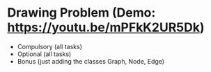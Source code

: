 # Drawing Problem (Demo: https://youtu.be/mPFkK2UR5Dk)

- Compulsory (all tasks)
- Optional (all tasks)
- Bonus (just adding the classes Graph, Node, Edge)


